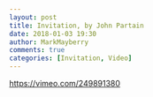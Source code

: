 ```yaml
---
layout: post
title: Invitation, by John Partain
date: 2018-01-03 19:30
author: MarkMayberry
comments: true
categories: [Invitation, Video]
---
```

https://vimeo.com/249891380
